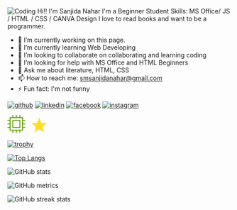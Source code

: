 <img align="top"  alt="Coding" width="400" src="https://mir-s3-cdn-cf.behance.net/project_modules/hd/3c00f6105775659.5f84899401909.gif">
Hi!! I'm Sanjida Nahar
I'm a Beginner Student
Skills: MS Office/ JS / HTML / CSS / CANVA Design
I love to read books and want to be a programmer.

- 🔭 I’m currently working on this page. 
- 🌱 I’m currently learning Web Developing 
- 👯 I’m looking to collaborate on collaborating and learning coding 
- 🤔 I’m looking for help with MS Office and HTML Beginners 
- 💬 Ask me about literature, HTML, CSS 
- 📫 How to reach me: smsanjidanahar@gmail.com 
- ⚡ Fun fact: I'm not funny 


[<img src='https://cdn.jsdelivr.net/npm/simple-icons@3.0.1/icons/github.svg' alt='github' height='40'>](https://github.com/sanjidanahar)  [<img src='https://cdn.jsdelivr.net/npm/simple-icons@3.0.1/icons/linkedin.svg' alt='linkedin' height='40'>](https://www.linkedin.com/in/https://www.linkedin.com/in/sanjidanaharsathy//)  [<img src='https://cdn.jsdelivr.net/npm/simple-icons@3.0.1/icons/facebook.svg' alt='facebook' height='40'>](https://www.facebook.com/https://www.facebook.com/sanjidanaharsathy)  [<img src='https://cdn.jsdelivr.net/npm/simple-icons@3.0.1/icons/instagram.svg' alt='instagram' height='40'>](https://www.instagram.com/https://www.instagram.com/sanjidanahar_s//)  

<a href='https://docs.github.com/en/developers'><img src='https://raw.githubusercontent.com/acervenky/animated-github-badges/master/assets/devbadge.gif' width='40' height='40'></a> <a href='https://stars.github.com/'><img src='https://raw.githubusercontent.com/acervenky/animated-github-badges/master/assets/starbadge.gif' width='35' height='35'></a> 

[![trophy](https://github-profile-trophy.vercel.app/?username=sanjidanahar)](https://github.com/ryo-ma/github-profile-trophy)

[![Top Langs](https://github-readme-stats.vercel.app/api/top-langs/?username=sanjidanahar)](https://github.com/anuraghazra/github-readme-stats)

![GitHub stats](https://github-readme-stats.vercel.app/api?username=sanjidanahar&show_icons=true&count_private=true)  

![GitHub metrics](https://metrics.lecoq.io/sanjidanahar)  

![GitHub streak stats](https://streak-stats.demolab.com/?user=sanjidanahar)  

